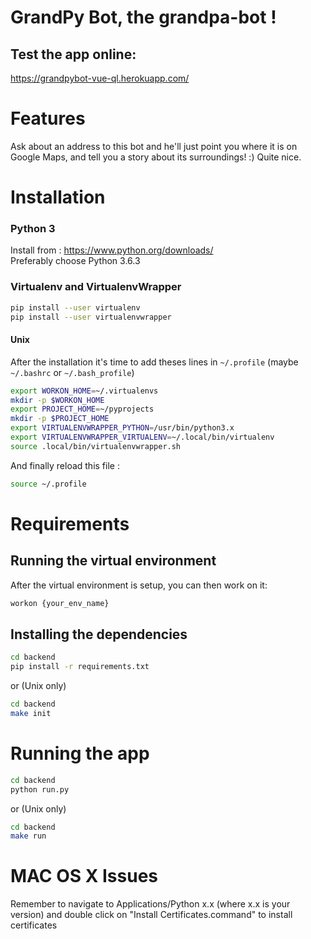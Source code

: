 # GrandPy Bot, the grandpa-bot !
## Test the app online:
https://grandpybot-vue-ql.herokuapp.com/

# Features
Ask about an address to this bot and he'll just point you where it is on Google Maps, and tell you a story about its surroundings! :)
Quite nice.

# Installation

### Python 3

Install from : https://www.python.org/downloads/  
Preferably choose Python 3.6.3

### Virtualenv and VirtualenvWrapper

```sh
pip install --user virtualenv
pip install --user virtualenvwrapper
```

#### Unix
After the installation it's time to add theses lines in ```~/.profile``` (maybe ```~/.bashrc``` or ```~/.bash_profile```)

```sh
export WORKON_HOME=~/.virtualenvs
mkdir -p $WORKON_HOME
export PROJECT_HOME=~/pyprojects
mkdir -p $PROJECT_HOME
export VIRTUALENVWRAPPER_PYTHON=/usr/bin/python3.x
export VIRTUALENVWRAPPER_VIRTUALENV=~/.local/bin/virtualenv
source .local/bin/virtualenvwrapper.sh
```

And finally reload this file :

```sh 
source ~/.profile
```

# Requirements
## Running the virtual environment
After the virtual environment is setup, you can then work on it:
```sh
workon {your_env_name}
```

## Installing the dependencies
```sh
cd backend
pip install -r requirements.txt
```
or (Unix only)
```sh
cd backend
make init
```

# Running the app
```sh
cd backend
python run.py
```
or (Unix only)
```sh
cd backend
make run
```

# MAC OS X Issues
Remember to navigate to Applications/Python x.x (where x.x is your version) and double click on "Install Certificates.command" to install certificates

